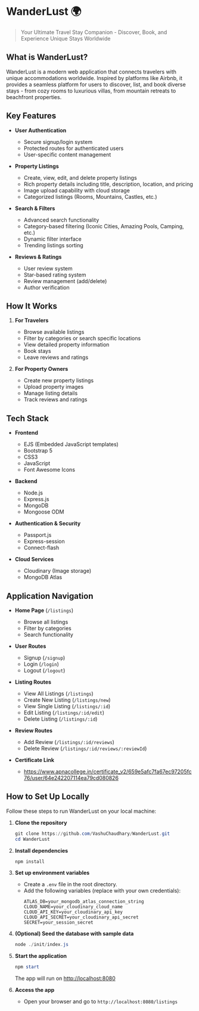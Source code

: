 # WanderLust 🌍

> Your Ultimate Travel Stay Companion - Discover, Book, and Experience Unique Stays Worldwide

## What is WanderLust?

WanderLust is a modern web application that connects travelers with unique accommodations worldwide. Inspired by platforms like Airbnb, it provides a seamless platform for users to discover, list, and book diverse stays - from cozy rooms to luxurious villas, from mountain retreats to beachfront properties.

## Key Features

- **User Authentication**

  - Secure signup/login system
  - Protected routes for authenticated users
  - User-specific content management

- **Property Listings**

  - Create, view, edit, and delete property listings
  - Rich property details including title, description, location, and pricing
  - Image upload capability with cloud storage
  - Categorized listings (Rooms, Mountains, Castles, etc.)

- **Search & Filters**

  - Advanced search functionality
  - Category-based filtering (Iconic Cities, Amazing Pools, Camping, etc.)
  - Dynamic filter interface
  - Trending listings sorting

- **Reviews & Ratings**
  - User review system
  - Star-based rating system
  - Review management (add/delete)
  - Author verification

## How It Works

1. **For Travelers**

   - Browse available listings
   - Filter by categories or search specific locations
   - View detailed property information
   - Book stays
   - Leave reviews and ratings

2. **For Property Owners**
   - Create new property listings
   - Upload property images
   - Manage listing details
   - Track reviews and ratings

## Tech Stack

- **Frontend**

  - EJS (Embedded JavaScript templates)
  - Bootstrap 5
  - CSS3
  - JavaScript
  - Font Awesome Icons

- **Backend**

  - Node.js
  - Express.js
  - MongoDB
  - Mongoose ODM

- **Authentication & Security**

  - Passport.js
  - Express-session
  - Connect-flash

- **Cloud Services**
  - Cloudinary (Image storage)
  - MongoDB Atlas

## Application Navigation

- **Home Page** (`/listings`)

  - Browse all listings
  - Filter by categories
  - Search functionality

- **User Routes**

  - Signup (`/signup`)
  - Login (`/login`)
  - Logout (`/logout`)

- **Listing Routes**

  - View All Listings (`/listings`)
  - Create New Listing (`/listings/new`)
  - View Single Listing (`/listings/:id`)
  - Edit Listing (`/listings/:id/edit`)
  - Delete Listing (`/listings/:id`)

- **Review Routes**

  - Add Review (`/listings/:id/reviews`)
  - Delete Review (`/listings/:id/reviews/:reviewId`)

- **Certificate Link**

  - https://www.apnacollege.in/certificate_v2/659e5afc7fa67ec97205fc76/user/64e242207114ea79cd080826

## How to Set Up Locally

Follow these steps to run WanderLust on your local machine:

1. **Clone the repository**

   ```powershell
   git clone https://github.com/VashuChaudhary/WanderLust.git
   cd WanderLust
   ```

2. **Install dependencies**

   ```powershell
   npm install
   ```

3. **Set up environment variables**

   - Create a `.env` file in the root directory.
   - Add the following variables (replace with your own credentials):
     ```env
     ATLAS_DB=your_mongodb_atlas_connection_string
     CLOUD_NAME=your_cloudinary_cloud_name
     CLOUD_API_KEY=your_cloudinary_api_key
     CLOUD_API_SECRET=your_cloudinary_api_secret
     SECRET=your_session_secret
     ```

4. **(Optional) Seed the database with sample data**

   ```powershell
   node ./init/index.js
   ```

5. **Start the application**

   ```powershell
   npm start
   ```

   The app will run on [http://localhost:8080](http://localhost:8080)

6. **Access the app**
   - Open your browser and go to `http://localhost:8080/listings`
